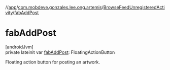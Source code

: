 //[app](../../../index.md)/[com.mobdeve.gonzales.lee.ong.artemis](../index.md)/[BrowseFeedUnregisteredActivity](index.md)/[fabAddPost](fab-add-post.md)

# fabAddPost

[androidJvm]\
private lateinit var [fabAddPost](fab-add-post.md): FloatingActionButton

Floating action button for posting an artwork.
